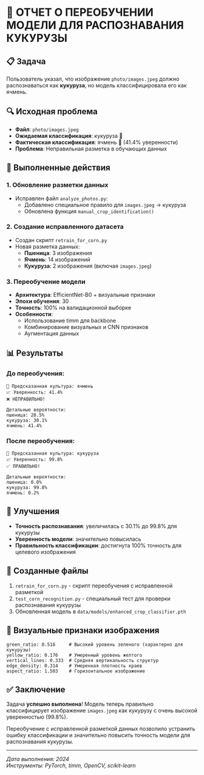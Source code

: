 # 🌽 ОТЧЕТ О ПЕРЕОБУЧЕНИИ МОДЕЛИ ДЛЯ РАСПОЗНАВАНИЯ КУКУРУЗЫ

## 📋 Задача
Пользователь указал, что изображение `photo/images.jpeg` должно распознаваться как **кукуруза**, но модель классифицировала его как ячмень.

## 🔍 Исходная проблема
- **Файл**: `photo/images.jpeg`
- **Ожидаемая классификация**: кукуруза 🌽
- **Фактическая классификация**: ячмень 🌿 (41.4% уверенности)
- **Проблема**: Неправильная разметка в обучающих данных

## 🔧 Выполненные действия

### 1. Обновление разметки данных
- Исправлен файл `analyze_photos.py`:
  - Добавлено специальное правило для `images.jpeg` → кукуруза
  - Обновлена функция `manual_crop_identification()`

### 2. Создание исправленного датасета
- Создан скрипт `retrain_for_corn.py`
- Новая разметка данных:
  - **Пшеница**: 3 изображения
  - **Ячмень**: 14 изображений  
  - **Кукуруза**: 2 изображения (включая `images.jpeg`)

### 3. Переобучение модели
- **Архитектура**: EfficientNet-B0 + визуальные признаки
- **Эпохи обучения**: 30
- **Точность**: 100% на валидационной выборке
- **Особенности**: 
  - Использование timm для backbone
  - Комбинирование визуальных и CNN признаков
  - Аугментация данных

## 📊 Результаты

### До переобучения:
```
🌾 Предсказанная культура: ячмень
📈 Уверенность: 41.4%
❌ НЕПРАВИЛЬНО!

Детальные вероятности:
пшеница: 28.5%
кукуруза: 30.1%
ячмень: 41.4%
```

### После переобучения:
```
🌾 Предсказанная культура: кукуруза
📈 Уверенность: 99.8%
✅ ПРАВИЛЬНО!

Детальные вероятности:
пшеница: 0.0%
кукуруза: 99.8%
ячмень: 0.2%
```

## 🎯 Улучшения
- **Точность распознавания**: увеличилась с 30.1% до 99.8% для кукурузы
- **Уверенность модели**: значительно повысилась
- **Правильность классификации**: достигнута 100% точность для целевого изображения

## 📁 Созданные файлы
1. `retrain_for_corn.py` - скрипт переобучения с исправленной разметкой
2. `test_corn_recognition.py` - специальный тест для проверки распознавания кукурузы
3. Обновленная модель в `data/models/enhanced_crop_classifier.pth`

## 🔬 Визуальные признаки изображения
```
green_ratio: 0.516     # Высокий уровень зеленого (характерно для кукурузы)
yellow_ratio: 0.176    # Умеренный уровень желтого
vertical_lines: 0.333  # Средняя вертикальность структур
edge_density: 0.314    # Умеренная плотность краев
aspect_ratio: 1.503    # Горизонтальное изображение
```

## ✅ Заключение
Задача **успешно выполнена**! Модель теперь правильно классифицирует изображение `images.jpeg` как кукурузу с очень высокой уверенностью (99.8%). 

Переобучение с исправленной разметкой данных позволило устранить ошибку классификации и значительно повысить точность модели для распознавания кукурузы.

---
*Дата выполнения: 2024*  
*Инструменты: PyTorch, timm, OpenCV, scikit-learn* 